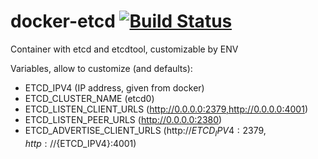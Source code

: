 # docker-etcd [![Build Status](https://travis-ci.org/xenolog/docker-etcd.svg?branch=master)](https://travis-ci.org/xenolog/docker-etcd)
Container with etcd and etcdtool, customizable by ENV  

Variables, allow to customize (and defaults): 

* ETCD_IPV4 (IP address, given from docker)
* ETCD_CLUSTER_NAME (etcd0)
* ETCD_LISTEN_CLIENT_URLS (http://0.0.0.0:2379,http://0.0.0.0:4001)
* ETCD_LISTEN_PEER_URLS (http://0.0.0.0:2380)
* ETCD_ADVERTISE_CLIENT_URLS (http://${ETCD_IPV4}:2379,http://${ETCD_IPV4}:4001)

